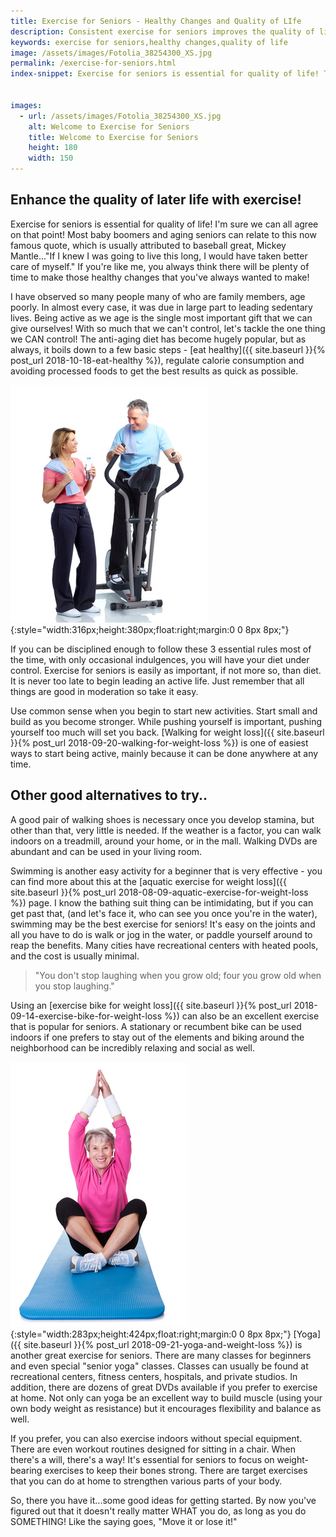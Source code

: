 ```yaml
---
title: Exercise for Seniors - Healthy Changes and Quality of LIfe
description: Consistent exercise for seniors improves the quality of life because it triggers healthy changes in attitude and mental well-being.
keywords: exercise for seniors,healthy changes,quality of life
image: /assets/images/Fotolia_38254300_XS.jpg
permalink: /exercise-for-seniors.html
index-snippet: Exercise for seniors is essential for quality of life! The anti-aging diet has become hugely popular, but as always, it boils down to a few basic steps.


images:
  - url: /assets/images/Fotolia_38254300_XS.jpg
    alt: Welcome to Exercise for Seniors
    title: Welcome to Exercise for Seniors
    height: 180
    width: 150
---
```


## Enhance the quality of later life with exercise!
Exercise for seniors is essential for quality of life! I'm sure we can all agree on that point! Most baby boomers and aging seniors can relate to this now famous quote, which is usually attributed to baseball great, Mickey Mantle..."If I knew I was going to live this long, I would have taken better care of myself." If you're like me, you always think there will be plenty of time to make those healthy changes that you've always wanted to make!

I have observed so many people many of who are family members, age poorly. In almost every case, it was due in large part to leading sedentary lives. Being active as we age is the single most important gift that we can give ourselves! With so much that we can't control, let's tackle the one thing we CAN control! The anti-aging diet has become hugely popular, but as always, it boils down to a few basic steps - [eat healthy]({{ site.baseurl }}{% post_url 2018-10-18-eat-healthy %}), regulate calorie consumption and avoiding processed foods to get the best results as quick as possible.

![Welcome to Exercise for Seniors](/assets/images/Fotolia_38254300_XS.jpg){:style="width:316px;height:380px;float:right;margin:0 0 8px 8px;"}

If you can be disciplined enough to follow these 3 essential rules most of the time, with only occasional indulgences, you will have your diet under control. Exercise for seniors is easily as important, if not more so, than diet. It is never too late to begin leading an active life. Just remember that all things are good in moderation so take it easy.

Use common sense when you begin to start new activities. Start small and build as you become stronger. While pushing yourself is important, pushing yourself too much will set you back. [Walking for weight loss]({{ site.baseurl }}{% post_url 2018-09-20-walking-for-weight-loss %}) is one of easiest ways to start being active, mainly because it can be done anywhere at any time.

## Other good alternatives to try..
A good pair of walking shoes is necessary once you develop stamina, but other than that, very little is needed. If the weather is a factor, you can walk indoors on a treadmill, around your home, or in the mall. Walking DVDs are abundant and can be used in your living room.

Swimming is another easy activity for a beginner that is very effective - you can find more about this at the [aquatic exercise for weight loss]({{ site.baseurl }}{% post_url 2018-08-09-aquatic-exercise-for-weight-loss %}) page. I know the bathing suit thing can be intimidating, but if you can get past that, (and let's face it, who can see you once you're in the water), swimming may be the best exercise for seniors! It's easy on the joints and all you have to do is walk or jog in the water, or paddle yourself around to reap the benefits. Many cities have recreational centers with heated pools, and the cost is usually minimal.

> "You don't stop laughing when you grow old; four you grow old when you stop laughing."

Using an [exercise bike for weight loss]({{ site.baseurl }}{% post_url 2018-09-14-exercise-bike-for-weight-loss %}) can also be an excellent exercise that is popular for seniors. A stationary or recumbent bike can be used indoors if one prefers to stay out of the elements and biking around the neighborhood can be incredibly relaxing and social as well.

![Enhance the quality of later life with exercise](/assets/images/Fotolia_50435040_XS.jpg){:style="width:283px;height:424px;float:right;margin:0 0 8px 8px;"}
[Yoga]({{ site.baseurl }}{% post_url 2018-09-21-yoga-and-weight-loss %}) is another great exercise for seniors. There are many classes for beginners and even special "senior yoga" classes. Classes can usually be found at recreational centers, fitness centers, hospitals, and private studios. In addition, there are dozens of great DVDs available if you prefer to exercise at home. Not only can yoga be an excellent way to build muscle (using your own body weight as resistance) but it encourages flexibility and balance as well.

If you prefer, you can also exercise indoors without special equipment. There are even workout routines designed for sitting in a chair. When there's a will, there's a way! It's essential for seniors to focus on weight-bearing exercises to keep their bones strong. There are target exercises that you can do at home to strengthen various parts of your body.

So, there you have it...some good ideas for getting started. By now you've figured out that it doesn't really matter WHAT you do, as long as you do SOMETHING! Like the saying goes, "Move it or lose it!"